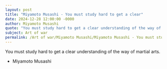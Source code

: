 ```yaml
---
layout: post
title: "Miyamoto Musashi - You must study hard to get a clear"
date: 2024-12-28 12:00:00 -0000
author: Miyamoto Musashi
quote: "You must study hard to get a clear understanding of the way of martial arts."
subject: Art of war
permalink: /Art of war/Miyamoto Musashi/Miyamoto Musashi - You must study hard to get a clear
---
```


You must study hard to get a clear understanding of the way of martial arts.

- Miyamoto Musashi
